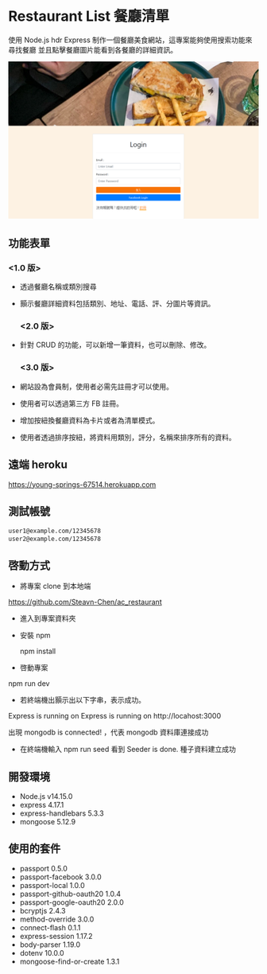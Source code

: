 # Restaurant List 餐廳清單

使用 Node.js hdr Express 制作一個餐廳美食網站，這專案能夠使用搜索功能來尋找餐廳
並且點擊餐廳圖片能看到各餐廳的詳細資訊。

![restaurant-image](https://github.com/Steavn-Chen/AC_Restaurant/blob/main/%E9%A4%90%E5%BB%B3%E6%B8%85%E5%96%AEA1.PNG)

## 功能表單

### <1.0 版>

- 透過餐廳名稱或類別搜尋
- 顥示餐廳詳細資料包括類別、地址、電話、評、分圖片等資訊。

  ### <2.0 版>

- 針對 CRUD 的功能，可以新增一筆資料，也可以刪除、修改。

  ### <3.0 版>

- 網站設為會員制，使用者必需先註冊才可以使用。

- 使用者可以透過第三方 FB 註冊。

- 增加按紐換餐廳資料為卡片或者為清單模式。

- 使用者透過排序按紐，將資料用類別，評分，名稱來排序所有的資料。
## 遠端 heroku

https://young-springs-67514.herokuapp.com
## 測試帳號
    user1@example.com/12345678
    user2@example.com/12345678
## 啓動方式

- 將專案 clone 到本地端

https://github.com/Steavn-Chen/ac_restaurant

- 進入到專案資料夾

- 安裝 npm

  npm install

- 啓動專案

npm run dev

- 若終端機出顥示出以下字串，表示成功。

Express is running on Express is running on http://locahost:3000

出現 mongodb is connected! ，代表 mongodb 資料庫連接成功

- 在終端機輸入 npm run seed
  看到 Seeder is done. 種子資料建立成功

## 開發環境

- Node.js v14.15.0
- express 4.17.1
- express-handlebars 5.3.3
- mongoose 5.12.9

## 使用的套件

- passport 0.5.0
- passport-facebook 3.0.0
- passport-local 1.0.0
- passport-github-oauth20 1.0.4
- passport-google-oauth20 2.0.0
- bcryptjs 2.4.3
- method-override 3.0.0
- connect-flash 0.1.1
- express-session 1.17.2
- body-parser 1.19.0
- dotenv 10.0.0
- mongoose-find-or-create 1.3.1
